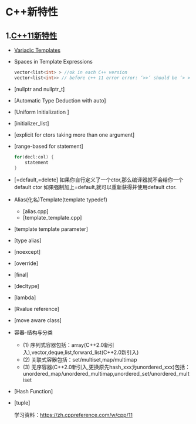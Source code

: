 # C++新特性

## 1.[C++11新特性](.)

- [Variadic Templates](../variadic)

- Spaces in Template Expressions

  ```cpp
  vector<list<int> > //ok in each C++ version
  vector<list<int>> // before c++ 11 error error: ‘>>’ should be ‘> >’ within a nested template argument list,c++11后可以正常通过
  ```

- [nullptr and nullptr_t]

- [Automatic Type Deduction with auto]

- [Uniform Initialization ]
- [initializer_list]

- [explicit for ctors taking more than one argument]

- [range-based for statement]

  ```cpp
  for(decl:col) {
      statement
  }
  ```

- [=default,=delete]
  如果你自行定义了一个ctor,那么编译器就不会给你一个default ctor
  如果强制加上=default,就可以重新获得并使用default ctor.

- Alias(化名)Template(template typedef)

  - [alias.cpp]
  - [template_template.cpp]

- [template template parameter]

- [type alias]

- [noexcept]

- [override]

- [final]

- [decltype]

- [lambda]

- [Rvalue reference]

- [move aware class]
- 容器-结构与分类

  - (1) 序列式容器包括：array(C++2.0新引入),vector,deque,list,forward_list(C++2.0新引入)
  - (2) 关联式容器包括：set/multiset,map/multimap
  - (3) 无序容器(C++2.0新引入,更换原先hash_xxx为unordered_xxx)包括：unordered_map/unordered_multimap,unordered_set/unordered_multiset

- [Hash Function]
- [tuple]

  学习资料：https://zh.cppreference.com/w/cpp/11
